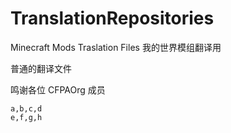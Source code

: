 # TranslationRepositories
Minecraft Mods Traslation Files
我的世界模组翻译用

普通的翻译文件

鸣谢各位 CFPAOrg 成员

```csv
a,b,c,d
e,f,g,h
```